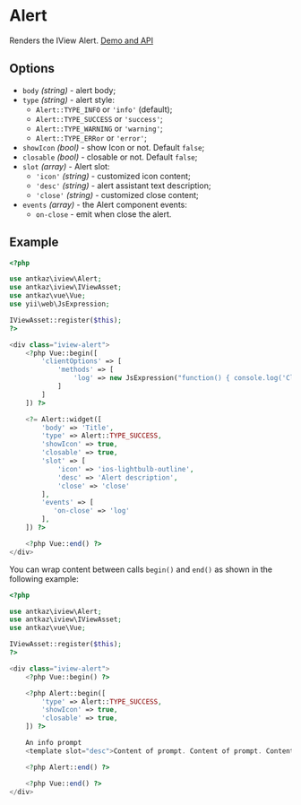 # Alert

Renders the IView Alert. [Demo and API](https://www.iviewui.com/components/alert-en)

## Options

* `body` *(string)* - alert body;
* `type` *(string)* - alert style:
    * `Alert::TYPE_INFO` or `'info'` (default);
    * `Alert::TYPE_SUCCESS` or `'success'`;
    * `Alert::TYPE_WARNING` or `'warning'`;
    * `Alert::TYPE_ERRor` or `'error'`;
* `showIcon` *(bool)* - show Icon or not. Default `false`;
* `closable` *(bool)* - closable or not. Default `false`;
* `slot` *(array)* - Alert slot:
    * `'icon'` *(string)* - customized icon content;
    * `'desc'` *(string)* - alert assistant text description;
    * `'close'` *(string)* - customized close content;
* `events` *(array)* - the Alert component events:
    * `on-close` - emit when close the alert.

## Example

```php
<?php

use antkaz\iview\Alert;
use antkaz\iview\IViewAsset;
use antkaz\vue\Vue;
use yii\web\JsExpression;

IViewAsset::register($this);
?>

<div class="iview-alert">
    <?php Vue::begin([
        'clientOptions' => [
            'methods' => [
                'log' => new JsExpression("function() { console.log('Close alert') }")
            ]
        ]
    ]) ?>

    <?= Alert::widget([
        'body' => 'Title',
        'type' => Alert::TYPE_SUCCESS,
        'showIcon' => true,
        'closable' => true,
        'slot' => [
            'icon' => 'ios-lightbulb-outline',
            'desc' => 'Alert description',
            'close' => 'close'
        ],
        'events' => [
           'on-close' => 'log'
        ],
    ]) ?>

    <?php Vue::end() ?>
</div>
```

You can wrap content between calls `begin()` and `end()` as shown in the following example:

```php
<?php

use antkaz\iview\Alert;
use antkaz\iview\IViewAsset;
use antkaz\vue\Vue;

IViewAsset::register($this);
?>

<div class="iview-alert">
    <?php Vue::begin() ?>

    <?php Alert::begin([
        'type' => Alert::TYPE_SUCCESS,
        'showIcon' => true,
        'closable' => true,
    ]) ?>

    An info prompt
    <template slot="desc">Content of prompt. Content of prompt. Content of prompt. Content of prompt.</template>

    <?php Alert::end() ?>

    <?php Vue::end() ?>
</div>
```